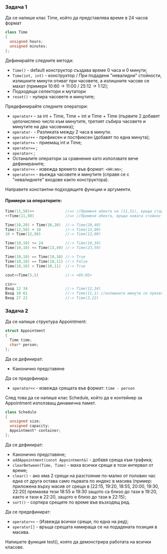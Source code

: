 ### Задача 1
Да се напише клас Time, който да представлява време в 24 часов формат
```c++
class Time
{
  unsigned hours;
  unsigned minutes;
};
```

Дефинирайте следните методи:

* ```Time()``` - default конструктор създава време 0 часа и 0 минути;
* ```Time(int, int)``` - конструктор / При подадени "невалидни" стойности, излишните минути отиват при часовете, а излишните часове се махат (примери 10:60 -> 11:00 / 25:12 -> 1:12);
* Подходящи селектори и мутатори
* ```reset()``` - нулира часовете и минутите;

Предефинирайте следните оператори:
* ```operator+``` - за int + Тime, Тime + int и Тime + Тime (първите 2 добавят целочислено число към минутите, третият събира часовете и минутите на два часовника);
*  ```operator-``` - Разликата между 2 часа в минути.
* ```operator++``` - префиксен и постфиксен (добавят по една минута);
* ```operator+=``` - приемащ int и Time;
* ```operator==``` ;
* ```operator<``` ;
* Останалите оператори за сравнение като използвате вече дефинираните;
* ```operator<<``` - извежда времето във формат: ```<HH:mm>```;
* ```operator>>``` - въежда часовете и минутите (справя се с "невалидните" входове както конструктора).

Направете константни подходящите функции и аргументи.

#### Примери за операторите:
```c++
Time(11,50)++              //=> //Променя обекта на (11,51), връща старата стойност
++Time(11,50)              //=> //Променя обекта, връща новата стойност

Time(10,20) + Time(10,20)  //-> Time(20,40)
Time(12,50) + 10           //-> Time(13,00)
10 + Time(12,50)           //-> Time(13,00)

Time(10,10) += 24          //-> Time(10,34)
Time(10,10) += Time(13,49) //-> Time(23,59)

Time(10,10) == Time(10,10) //-> True
Time(10,10) == Time(10,11) //-> False
Time(10,10) < Time(10,11)  //-> True

cout<<Time(5,5)            //-> <05:05>

cin>>
Вход 12 34                 //-> Time(12,34)
Вход 10 61                 //-> Time(11,1) //излишните минути се прехвърлят към часовете
Вход 27 22                 //-> Time(3,22)
```

### Задача 2

Да се напише структура Appointment:

```c++
struct Appointment
{
  Time time;
  char* person;
};
```

Да се дефинират:
* Канонично представяне

Да се предефинира:
* ```operator<<``` - извежда срещата във формат: ```time - person```

След това да се напише клас Schedule, който да е контейнер за Appointment използващ динамична памет.

```c++
class Schedule
{
  unsigned size;
  unsigned capacity;
  Appointment* container;
};
```

Да се дефинират:
* Канонично представяне;
* ```addAppointment(const Appointment&)``` - добавя среща към графика;
* ```clearBetween(Time, Time)``` - маха всички срещи в този интервал от време;
* ```clear()``` - ако има 2 срещи на разстояние по-малко от половин час една от друга остава само първата по индекс в масива (пример: приложена върху масив от срещи в [22:15, 19:20, 18:55, 20:00, 19:30, 22:20] премахва тези 18:55 и 19:30 защото са близо до тази в 19:20, както и тази в 22:20, защото е близо до тази в 22:15);
* ```sort()``` - сортира срещите по време във възходящ ред.

Да се предефинират:
* ```operator<<``` - (Извежда всички срещи, по една на ред);
* ```operator[]``` - връща срещата намираща се на подадената позиция в масива.

Напишете функция test(), която да демонстрира работата на всички класове.
